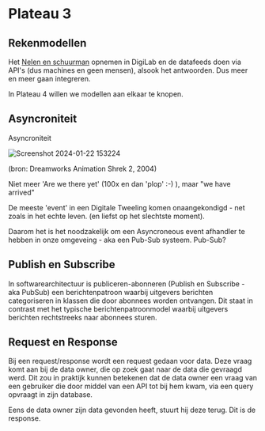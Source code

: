 # Plateau 3

## Rekenmodellen

Het [Nelen en schuurman](https://nelen-schuurmans.nl/en/home/) opnemen in DigiLab en de datafeeds doen via API's (dus machines en geen mensen), alsook het antwoorden. Dus meer en meer gaan integreren.

In Plateau 4 willen we modellen aan elkaar te knopen.

## Asyncroniteit

Asyncroniteit

![Screenshot 2024-01-22 153224](https://github.com/Geonovum/DTaaS/assets/4082369/98531ed2-106c-41be-8d68-a2bd57cba036)

(bron: Dreamworks Animation Shrek 2, 2004)

Niet meer 'Are we there yet' (100x en dan 'plop' :-) ), maar "we have arrived"

De meeste 'event' in een Digitale Tweeling komen onaangekondigd - net zoals in het echte leven. (en liefst op het slechtste moment).

Daarom het is het noodzakelijk om een Asyncroneous event afhandler te hebben in onze omgeveing - aka een Pub-Sub systeem. Pub-Sub?

## Publish en Subscribe

In softwarearchitectuur is publiceren-abonneren (Publish en Subscribe - aka PubSub) een berichtenpatroon waarbij uitgevers berichten categoriseren in klassen die door abonnees worden ontvangen. Dit staat in contrast met het typische berichtenpatroonmodel waarbij uitgevers berichten rechtstreeks naar abonnees sturen.

## Request en Response

Bij een request/response wordt een request gedaan voor data. Deze vraag komt aan bij de data owner, die op zoek gaat naar de data die gevraagd werd. Dit zou in praktijk kunnen betekenen dat de data owner een vraag van een gebruiker die door middel van een API tot bij hem kwam, via een query opvraagt in zijn database.

Eens de data owner zijn data gevonden heeft, stuurt hij deze terug. Dit is de response.

